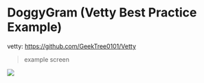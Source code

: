 # DoggyGram (Vetty Best Practice Example)

vetty: https://github.com/GeekTree0101/Vetty

> example screen
<img src="https://github.com/GeekTree0101/DoggyGram/blob/master/res/doggygram.gif" />
